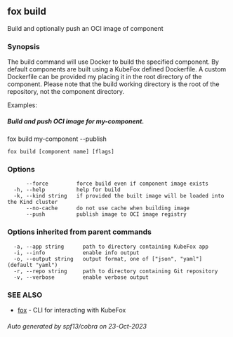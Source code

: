 ## fox build

Build and optionally push an OCI image of component

### Synopsis


The build command will use Docker to build the specified component. By default
components are built using a KubeFox defined Dockerfile. A custom Dockerfile can
be provided my placing it in the root directory of the component. Please note
that the build working directory is the root of the repository, not the
component directory.

Examples:
##### Build and push OCI image for my-component.
fox build my-component --publish


```
fox build [component name] [flags]
```

### Options

```
      --force         force build even if component image exists
  -h, --help          help for build
  -k, --kind string   if provided the built image will be loaded into the Kind cluster
      --no-cache      do not use cache when building image
      --push          publish image to OCI image registry
```

### Options inherited from parent commands

```
  -a, --app string      path to directory containing KubeFox app
  -i, --info            enable info output
  -o, --output string   output format, one of ["json", "yaml"] (default "yaml")
  -r, --repo string     path to directory containing Git repository
  -v, --verbose         enable verbose output
```

### SEE ALSO

* [fox](fox.md)	 - CLI for interacting with KubeFox

###### Auto generated by spf13/cobra on 23-Oct-2023
